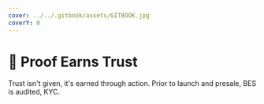 ```yaml
---
cover: ../../.gitbook/assets/GITBOOK.jpg
coverY: 0
---
```


# 🔷 Proof Earns Trust

Trust isn't given, it's earned through action. Prior to launch and presale, BES is audited, KYC.
